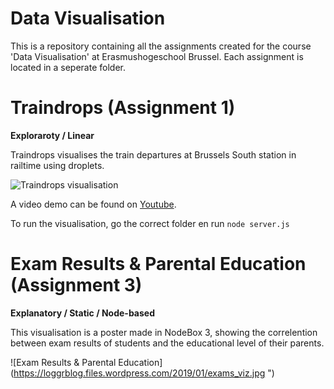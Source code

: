 # Data Visualisation

This is a repository containing all the assignments created for the course 'Data Visualisation' at Erasmushogeschool Brussel.
Each assignment is located in a seperate folder.

# Traindrops (Assignment 1)

**Exploraroty / Linear**

Traindrops visualises the train departures at Brussels South station in railtime using droplets.   

![Traindrops visualisation](https://loggrblog.files.wordpress.com/2019/01/traindrops.png "Traindrops")   

A video demo can be found on [Youtube](https://youtu.be/nHyrRg0q7kE).   

To run the visualisation, go the correct folder en run `node server.js`

# Exam Results & Parental Education (Assignment 3)

**Explanatory / Static / Node-based**

This visualisation is a poster made in NodeBox 3, showing the correlention between exam results of students and the educational level of their parents.   

![Exam Results & Parental Education](https://loggrblog.files.wordpress.com/2019/01/exams_viz.jpg ")
